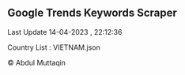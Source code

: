 

## Google Trends Keywords Scraper 
 
Last Update 14-04-2023 , 22:12:36

Country List :
VIETNAM.json



© Abdul Muttaqin 

